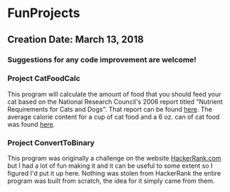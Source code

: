 # FunProjects
## Creation Date: March 13, 2018  
  
  ### Suggestions for any code improvement are welcome!

### Project CatFoodCalc

This program will calculate the amount of food that you should feed your cat based on the National Research Council's 2006 report titled "Nutrient 
Requirements for Cats and Dogs". That report can be found [here](https://www.merckvetmanual.com/management-and-nutrition/nutrition-small-animals/nutritional-requirements-and-related-diseases-of-small-animals#v3326268).
The average calorie content for a cup of cat food and a 6 oz. can of cat food was found [here](https://dunlogginvet.com/how-many-calories-should-your-dog-or-cat-eat-daily/).
  
### Project ConvertToBinary  

This program was originally a challenge on the website [HackerRank.com](https://www.hackerrank.com/challenges/30-binary-numbers/problem) 
but I had a lot of fun making it and it can be useful to some extent so I figured I'd put it up here. Nothing was stolen from HackerRank the 
entire program was built from scratch, the idea for it simply came from them.
